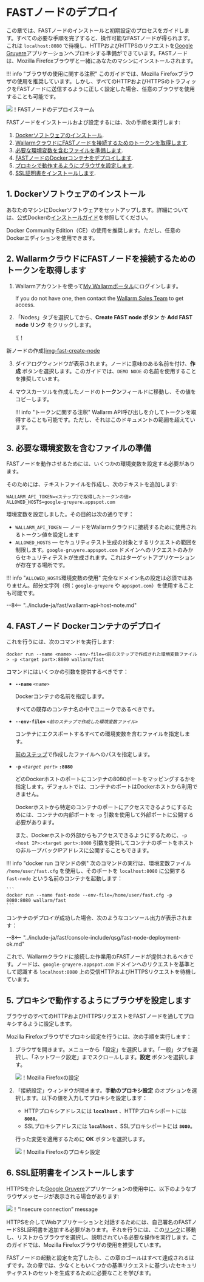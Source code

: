 [img-qsg-deployment-scheme]:    ../../images/fast/qsg/en/deployment/5-qsg-fast-inst-scheme.png
[img-fast-create-node]:         ../../images/fast/qsg/common/deployment/6-qsg-fast-inst-create-node.png   
[img-firefox-options]:          ../../images/fast/qsg/common/deployment/9-qsg-fast-inst-ff-options-window.png
[img-firefox-proxy-options]:    ../../images/fast/qsg/common/deployment/10-qsg-fast-inst-ff-proxy-options.png
[img-insecure-connection]:      ../../images/fast/qsg/common/deployment/11-qsg-fast-inst-untrusted-cert.png

[link-https-google-gruyere]:    https://google-gruyere.appspot.com
[link-docker-docs]:             https://docs.docker.com/
[link-wl-console]:              https://us1.my.wallarm.com
[link-ssl-installation]:        ../ssl/intro.md

[wl-cloud-list]:    ../cloud-list.md
      
[anchor1]:  #1-docker-ソフトウェアのインストール
[anchor2]:  #2-wallarm-クラウドに-fast-ノードを接続するためのトークンの取得
[anchor3]:  #3-必要な環境変数を含むファイルの準備
[anchor4]:  #4-fast-ノード-docker-コンテナのデプロイ
[anchor5]:  #5-プロキシを利用するブラウザの設定
[anchor6]:  #6-ssl-証明書のインストール

    
# FASTノードのデプロイ

この章では、FASTノードのインストールと初期設定のプロセスをガイドします。すべての必要な手順を完了すると、操作可能なFASTノードが得られます。これは `localhost:8080` で待機し、HTTPおよびHTTPSのリクエストを[Google Gruyere][link-https-google-gruyere]アプリケーションへプロキシする準備ができています。FASTノードは、Mozilla Firefoxブラウザと一緒にあなたのマシンにインストールされます。
    
!!! info "ブラウザの使用に関する注釈"
    このガイドでは、Mozilla Firefoxブラウザの使用を推奨しています。しかし、すべてのHTTPおよびHTTPSのトラフィックをFASTノードに送信するように正しく設定した場合、任意のブラウザを使用することも可能です。

![！FASTノードのデプロイスキーム][img-qsg-deployment-scheme]    
        
FASTノードをインストールおよび設定するには、次の手順を実行します:

1.  [Dockerソフトウェアのインストール][anchor1].
2.  [WallarmクラウドにFASTノードを接続するためのトークンを取得します][anchor2].
3.  [必要な環境変数を含むファイルを準備します][anchor3].
4.  [FASTノードのDockerコンテナをデプロイします][anchor4].
5.  [プロキシで動作するようにブラウザを設定します][anchor5].
6.  [SSL証明書をインストールします][anchor6].
            
##  1.  Dockerソフトウェアのインストール 

あなたのマシンにDockerソフトウェアをセットアップします。詳細については、公式Dockerの[インストールガイド][link-docker-docs]を参照してください。

Docker Community Edition（CE）の使用を推奨します。ただし、任意のDockerエディションを使用できます。
    
    
##  2.  WallarmクラウドにFASTノードを接続するためのトークンを取得します

1.  Wallarmアカウントを使って[My Wallarmポータル][link-wl-console]にログインします。

    If you do not have one, then contact the [Wallarm Sales Team](mailto:sales@wallarm.com) to get access.

2.  「Nodes」タブを選択してから、**Create FAST node ボタン** か **Add FAST node リンク** をクリックします。

    ![！

新ノードの作成][img-fast-create-node]

3.  ダイアログウィンドウが表示されます。ノードに意味のある名前を付け、**作成** ボタンを選択します。このガイドでは、`DEMO NODE` の名前を使用することを推奨しています。

4.  マウスカーソルを作成したノードの**トークン**フィールドに移動し、その値をコピーします。

    !!! info "トークンに関する注釈"
        Wallarm API呼び出しを介してトークンを取得することも可能です。ただし、それはこのドキュメントの範囲を超えています。

##  3.  必要な環境変数を含むファイルの準備 

FASTノードを動作させるためには、いくつかの環境変数を設定する必要があります。

そのためには、テキストファイルを作成し、次のテキストを追加します:

```
WALLARM_API_TOKEN=<ステップ2で取得したトークンの値>
ALLOWED_HOSTS=google-gruyere.appspot.com
```

環境変数を設定しました。その目的は次の通りです：
* `WALLARM_API_TOKEN` — ノードをWallarmクラウドに接続するために使用されるトークン値を設定します
* `ALLOWED_HOSTS` — セキュリティテスト生成の対象とするリクエストの範囲を制限します。`google-gruyere.appspot.com` ドメインへのリクエストのみからセキュリティテストが生成されます。これはターゲットアプリケーションが存在する場所です。

!!! info "`ALLOWED_HOSTS`環境変数の使用"
完全なドメイン名の設定は必須ではありません。部分文字列（例：`google-gruyere` や `appspot.com`）を使用することも可能です。

--8<-- "../include-ja/fast/wallarm-api-host-note.md"
   
##  4.  FASTノード Dockerコンテナのデプロイ

これを行うには、次のコマンドを実行します:

```
docker run --name <name> --env-file=<前のステップで作成された環境変数ファイル> -p <target port>:8080 wallarm/fast
```

コマンドにはいくつかの引数を提供するべきです：
    
* **`--name`** *`<name>`*
        
    Dockerコンテナの名前を指定します。
    
    すべての既存のコンテナ名の中でユニークであるべきです。

* **`--env-file=`** *`<前のステップで作成した環境変数ファイル>`*
    
    コンテナにエクスポートするすべての環境変数を含むファイルを指定します。
    
    [前のステップ][anchor3]で作成したファイルへのパスを指定します。

* **`-p`** *`<target port>`* **`:8080`**
    
    どのDockerホストのポートにコンテナの8080ポートをマッピングするかを指定します。デフォルトでは、コンテナのポートはDockerホストから利用できません。 
    
    Dockerホストから特定のコンテナのポートにアクセスできるようにするためには、コンテナの内部ポートを `-p` 引数を使用して外部ポートに公開する必要があります。

    また、Dockerホストの外部からもアクセスできるようにするために、`-p <host IP>:<target port>:8080` 引数を提供してコンテナのポートをホストの非ループバックIPアドレスに公開することもできます。 

!!! info "docker run コマンドの例"
    次のコマンドの実行は、環境変数ファイル `/home/user/fast.cfg` を使用し、そのポートを `localhost:8080` に公開する `fast-node` という名前のコンテナを起動します：

    ```
    docker run --name fast-node --env-file=/home/user/fast.cfg -p 8080:8080 wallarm/fast
    ```

コンテナのデプロイが成功した場合、次のようなコンソール出力が表示されます：

--8<-- "../include-ja/fast/console-include/qsg/fast-node-deployment-ok.md"

これで、Wallarmクラウドに接続した作業用のFASTノードが提供されるべきです。ノードは、`google-gruyere.appspot.com` ドメインへのリクエストを基準として認識する `localhost:8080` 上の受信HTTPおよびHTTPSリクエストを待機しています。
    
    
##  5.  プロキシで動作するようにブラウザを設定します

ブラウザのすべてのHTTPおよびHTTPSリクエストをFASTノードを通してプロキシするように設定します。

Mozilla Firefoxブラウザでプロキシ設定を行うには、次の手順を実行します：

1.  ブラウザを開きます。メニューから「設定」を選択します。「一般」タブを選択し、「ネットワーク設定」までスクロールします。**設定** ボタンを選択します。

    ![！Mozilla Firefoxの設定][img-firefox-options]

2.  「接続設定」ウィンドウが開きます。**手動のプロキシ設定** のオプションを選択します。以下の値を入力してプロキシを設定します：

    * HTTPプロキシアドレスには **`localhost`** 、HTTPプロキシポートには **`8080`**。
    * SSLプロキシアドレスには **`localhost`** 、SSLプロキシポートには **`8080`**。

    行った変更を適用するために **ОК** ボタンを選択します。

    ![！Mozilla Firefoxのプロキシ設定][img-firefox-proxy-options]
    
    
##  6.  SSL証明書をインストールします

HTTPSを介した[Google Gruyere][link-https-google-gruyere]アプリケーションの使用中に、以下のようなブラウザメッセージが表示される場合があります:

![！“Insecure connection” message][img-insecure-connection]

HTTPSを介してWebアプリケーションと対話するためには、自己署名のFASTノードSSL証明書を追加する必要があります。それを行うには、この[リンク][link-ssl-installation]に移動し、リストからブラウザを選択し、説明されている必要な操作を実行します。このガイドでは、Mozilla Firefoxブラウザの使用を推奨しています。

FASTノードの起動と設定を完了したら、この章のゴールはすべて達成されるはずです。次の章では、少なくともいくつかの基準リクエストに基づいたセキュリティテストのセットを生成するために必要なことを学びます。